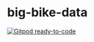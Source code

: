 # big-bike-data

[![Gitpod ready-to-code](https://gitpod.io/button/open-in-gitpod.svg)](https://gitpod.io/#https://github.com/ArneBoeh/big-bike-data)